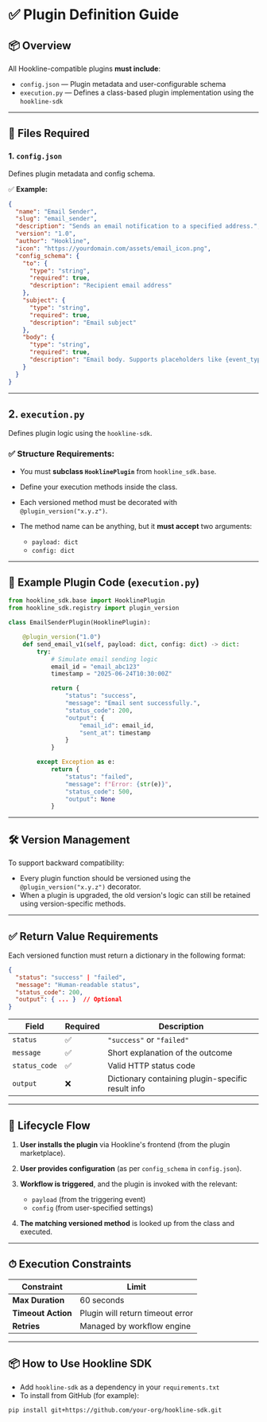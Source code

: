 # ✅ Plugin Definition Guide

## 📦 Overview

All Hookline-compatible plugins **must include**:

* `config.json` — Plugin metadata and user-configurable schema
* `execution.py` — Defines a class-based plugin implementation using the `hookline-sdk`

---

## 📁 Files Required

### 1. `config.json`

Defines plugin metadata and config schema.

✅ **Example:**

```json
{
  "name": "Email Sender",
  "slug": "email_sender",
  "description": "Sends an email notification to a specified address.",
  "version": "1.0",
  "author": "Hookline",
  "icon": "https://yourdomain.com/assets/email_icon.png",
  "config_schema": {
    "to": {
      "type": "string",
      "required": true,
      "description": "Recipient email address"
    },
    "subject": {
      "type": "string",
      "required": true,
      "description": "Email subject"
    },
    "body": {
      "type": "string",
      "required": true,
      "description": "Email body. Supports placeholders like {event_type}, {task_id}"
    }
  }
}
```

---

## 2. `execution.py`

Defines plugin logic using the `hookline-sdk`.

### ✅ Structure Requirements:

* You must **subclass `HooklinePlugin`** from `hookline_sdk.base`.
* Define your execution methods inside the class.
* Each versioned method must be decorated with `@plugin_version("x.y.z")`.
* The method name can be anything, but it **must accept** two arguments:

  * `payload: dict`
  * `config: dict`

---

## 🧩 Example Plugin Code (`execution.py`)

```python
from hookline_sdk.base import HooklinePlugin
from hookline_sdk.registry import plugin_version

class EmailSenderPlugin(HooklinePlugin):

    @plugin_version("1.0")
    def send_email_v1(self, payload: dict, config: dict) -> dict:
        try:
            # Simulate email sending logic
            email_id = "email_abc123"
            timestamp = "2025-06-24T10:30:00Z"

            return {
                "status": "success",
                "message": "Email sent successfully.",
                "status_code": 200,
                "output": {
                    "email_id": email_id,
                    "sent_at": timestamp
                }
            }

        except Exception as e:
            return {
                "status": "failed",
                "message": f"Error: {str(e)}",
                "status_code": 500,
                "output": None
            }
```

---

## 🛠 Version Management

To support backward compatibility:

* Every plugin function should be versioned using the `@plugin_version("x.y.z")` decorator.
* When a plugin is upgraded, the old version's logic can still be retained using version-specific methods.

---

## ✅ Return Value Requirements

Each versioned function must return a dictionary in the following format:

```json
{
  "status": "success" | "failed",
  "message": "Human-readable status",
  "status_code": 200,
  "output": { ... }  // Optional
}
```

| Field         | Required | Description                                       |
| ------------- | -------- | ------------------------------------------------- |
| `status`      | ✅        | `"success"` or `"failed"`                         |
| `message`     | ✅        | Short explanation of the outcome                  |
| `status_code` | ✅        | Valid HTTP status code                            |
| `output`      | ❌        | Dictionary containing plugin-specific result info |

---

## 🔄 Lifecycle Flow

1. **User installs the plugin** via Hookline's frontend (from the plugin marketplace).
2. **User provides configuration** (as per `config_schema` in `config.json`).
3. **Workflow is triggered**, and the plugin is invoked with the relevant:

   * `payload` (from the triggering event)
   * `config` (from user-specified settings)
4. **The matching versioned method** is looked up from the class and executed.

---

## ⏱ Execution Constraints

| Constraint         | Limit                            |
| ------------------ | -------------------------------- |
| **Max Duration**   | 60 seconds                       |
| **Timeout Action** | Plugin will return timeout error |
| **Retries**        | Managed by workflow engine       |

---

## 📦 How to Use Hookline SDK

* Add `hookline-sdk` as a dependency in your `requirements.txt`
* To install from GitHub (for example):

```bash
pip install git+https://github.com/your-org/hookline-sdk.git
```